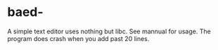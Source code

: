 # baed-
A simple text editor uses nothing but libc. See mannual for usage. The program does crash when you add past 20 lines.
